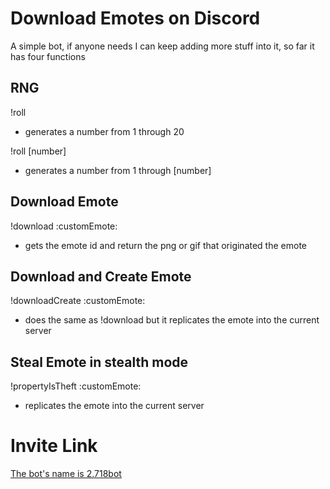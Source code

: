 # Download Emotes on Discord

A simple bot, if anyone needs I can keep adding more stuff into it, so far it has four functions

## RNG
!roll
- generates a number from 1 through 20

!roll [number]
- generates a number from 1 through [number]

## Download Emote
!download :customEmote\:
- gets the emote id and return the png or gif that originated the emote

## Download and Create Emote

!downloadCreate :customEmote\:
- does the same as !download but it replicates the emote into the current server

## Steal Emote in stealth mode

!propertyIsTheft :customEmote\:
- replicates the emote into the current server


# Invite Link
[The bot's name is 2.718bot](https://discord.com/api/oauth2/authorize?client_id=968280354446270464&scope=bot&permissions=9621800553472)
